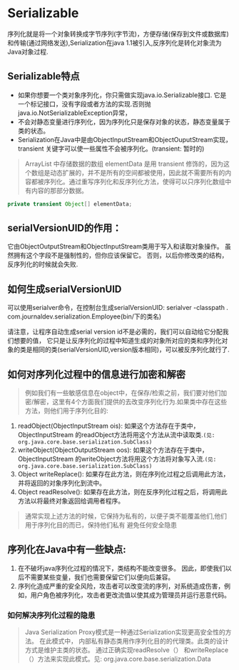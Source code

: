 # Serializable

序列化就是将一个对象转换成字节序列(字节流)，方便存储(保存到文件或数据库)和传输(通过网络发送),Serialization在java 1.1被引入,反序列化是转化对象流为Java对象过程.

## Serializable特点

- 如果你想要一个类对象序列化，你只需做实现java.io.Serializable接口.
它是一个标记接口，没有字段或者方法的实现.否则抛java.io.NotSerializableException异常，
- 不会对静态变量进行序列化，因为序列化只是保存对象的状态，静态变量属于类的状态。
- Serialization在Java中是由ObjectInputStream和ObjectOuputStream实现，transient 关键字可以使一些属性不会被序列化。(transient: 暂时的)

>ArrayList 中存储数据的数组 elementData 是用 transient 修饰的，因为这个数组是动态扩展的，并不是所有的空间都被使用，因此就不需要所有的内容都被序列化。通过重写序列化和反序列化方法，使得可以只序列化数组中有内容的那部分数据。

```java
private transient Object[] elementData;
```

## serialVersionUID的作用：
 
它由ObjectOutputStream和ObjectInputStream类用于写入和读取对象操作。 虽然拥有这个字段不是强制性的，但你应该保留它。 否则，以后你修改类的结构，反序列化的时候就会失败.

## 如何生成serialVersionUID

可以使用serialver命令，在控制台生成serialVersionUID:
serialver -classpath . com.journaldev.serialization.Employee(bin/下的类名)

请注意，让程序自动生成serial version id不是必需的，我们可以自动给它分配我们想要的值，
它只是让反序列化的过程中知道生成的对象所对应的类和序列化对象的类是相同的类(serialVersionUID,version版本相同)，可以被反序列化就行了.

## 如何对序列化过程中的信息进行加密和解密

>例如我们有一些敏感信息在object中，在保存/检索之前，我们要对他们加密/解密，这里有4个方面我们提供的去改变序列化行为.如果类中存在这些方法，则他们用于序列化目的:
 
1. readObject(ObjectInputStream ois): 如果这个方法存在于类中，ObjectInputStream 的readObject方法将用这个方法从流中读取类.`(见: org.java.core.base.serialization.SubClass)`
2. writeObject(ObjectOutputStream oos): 如果这个方法存在于类中，ObjectInputStream 的writeObject方法将用这个方法将对象写入流.`(见: org.java.core.base.serialization.SubClass)`
3. Object writeReplace(): 如果存在此方法，则在序列化过程之后调用此方法，并将返回的对象序列化到流中。
4. Object readResolve(): 如果存在此方法，则在反序列化过程之后，将调用此方法以将最终对象返回给调用者程序。

>通常实现上述方法的时候，它保持为私有的，以便子类不能覆盖他们,他们用于序列化目的而已，保持他们私有
避免任何安全隐患

## 序列化在Java中有一些缺点:

1. 在不破坏java序列化过程的情况下，类结构不能改变很多。 因此，即使我们以后不需要某些变量，我们也需要保留它们以便向后兼容。
2. 序列化造成严重的安全风险，攻击者可以改变流的序列，对系统造成伤害，例如，用户角色被序列化，攻击者更改流值以使其成为管理员并运行恶意代码。

### 如何解决序列化过程的隐患

> Java Serialization Proxy模式是一种通过Serialization实现更高安全性的方法。 在此模式中，
 内部私有静态类用作序列化目的的代理类。此类的设计方式是维护主类的状态。 通过正确实现readResolve（）
 和writeReplace（）方法来实现此模式。见: org.java.core.base.serialization.Data
